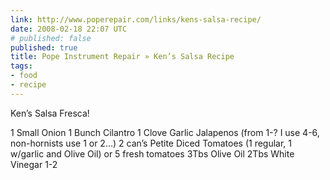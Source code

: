 ```yaml
---
link: http://www.poperepair.com/links/kens-salsa-recipe/
date: 2008-02-18 22:07 UTC
# published: false
published: true
title: Pope Instrument Repair » Ken’s Salsa Recipe
tags:
- food
- recipe
---
```


Ken’s Salsa Fresca!

1 Small Onion
1 Bunch Cilantro
1 Clove Garlic
Jalapenos (from 1-? I use 4-6, non-hornists use 1 or 2…)
2 can’s Petite Diced Tomatoes (1 regular, 1 w/garlic and Olive Oil) or 5 fresh tomatoes
3Tbs Olive Oil
2Tbs White Vinegar
1-2
